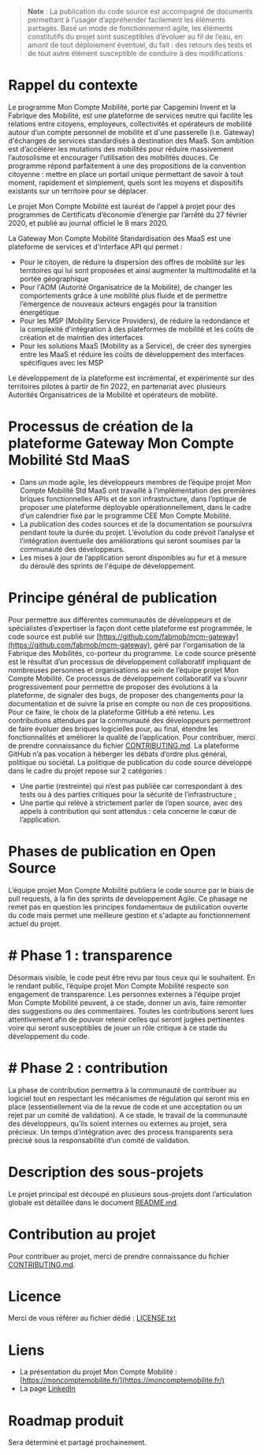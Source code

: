 > **Note** : La publication du code source est accompagné de documents permettant à l’usager d’appréhender facilement les éléments partagés. Basé un mode de fonctionnement agile, les éléments constitutifs du projet sont susceptibles d’évoluer au fil de l’eau, en amont de tout déploiement éventuel, du fait : des retours des tests et de tout autre élément susceptible de conduire à des modifications

# Rappel du contexte
Le programme Mon Compte Mobilité, porté par Capgemini Invent et la Fabrique des Mobilité, est une plateforme de services neutre qui facilite les relations entre citoyens, employeurs, collectivités et opérateurs de mobilité autour d’un compte personnel de mobilité et d'une passerelle (i.e. Gateway) d'échanges de services standardisés à destination des MaaS. Son ambition est d’accélérer les mutations des mobilités pour réduire massivement l’autosolisme et encourager l’utilisation des mobilités douces.
Ce programme répond parfaitement à une des propositions de la convention citoyenne : mettre en place un portail unique permettant de savoir à tout moment, rapidement et simplement, quels sont les moyens et dispositifs existants sur un territoire pour se déplacer.

Le projet Mon Compte Mobilité est lauréat de l’appel à projet pour des programmes de Certificats d’économie d’énergie par l’arrêté du 27 février 2020, et publié au journal officiel le 8 mars 2020.

La Gateway Mon Compte Mobilité Standardisation des MaaS est une plateforme de services et d'interface API qui permet :
- Pour le citoyen, de réduire la dispersion des offres de mobilité sur les territoires qui lui sont proposées et ainsi augmenter la multimodalité et la portée géographique
- Pour l'AOM (Autorité Organisatrice de la Mobilité), de changer les comportements grâce à une mobilité plus fluide et de permettre l’émergence de nouveaux acteurs engagés pour la transition énergétique
- Pour les MSP (Mobility Service Providers), de réduire la redondance et la complexité d'intégration à des plateformes de mobilité et les coûts de création et de maintien des interfaces
- Pour les solutions MaaS (Mobility as a Service), de créer des synergies entre les MaaS et réduire les coûts de développement des interfaces spécifiques avec les MSP

Le développement de la plateforme est incrémental, et expérimenté sur des territoires pilotes à partir de fin 2022, en partenariat avec plusieurs Autorités Organisatrices de la Mobilité et opérateurs de mobilité.

# Processus de création de la plateforme Gateway Mon Compte Mobilité Std MaaS
- Dans un mode agile, les développeurs membres de l’équipe projet Mon Compte Mobilité Std MaaS ont travaillé à l’implémentation des premières briques fonctionnelles APIs et de son infrastructure, dans l’optique de proposer une plateforme déployable opérationnellement, dans le cadre d’un calendrier fixé par le programme CEE Mon Compte Mobilité.
- La publication des codes sources et de la documentation se poursuivra pendant toute la durée du projet. L’évolution du code prévoit l’analyse et l’intégration éventuelle des améliorations qui seront soumises par la communauté des développeurs.
- Les mises à jour de l’application seront disponibles au fur et à mesure du déroulé des sprints de l'équipe de développement.

# Principe général de publication
Pour permettre aux différentes communautés de développeurs et de spécialistes d’expertiser la façon dont cette plateforme est programmée, le code source est publié sur [https://github.com/fabmob/mcm-gateway](https://github.com/fabmob/mcm-gateway), géré par l'organisation de la Fabrique des Mobilités, co-porteur du programme. Le code source présenté est le résultat d’un processus de développement collaboratif impliquant de nombreuses personnes et organisations au sein de l’équipe projet Mon Compte Mobilité.
Ce processus de développement collaboratif va s’ouvrir progressivement pour permettre de proposer des évolutions à la plateforme, de signaler des bugs, de proposer des changements pour la documentation et de suivre la prise en compte ou non de ces propositions. Pour ce faire, le choix de la plateforme GitHub a été retenu.
Les contributions attendues par la communauté des développeurs permettront de faire évoluer des briques logicielles pour, au final, étendre les fonctionnalités et améliorer la qualité de l’application. Pour contribuer, merci de prendre connaissance du fichier [CONTRIBUTING.md](https://github.com/fabmob/mcm-gateway). La plateforme GitHub n’a pas vocation à héberger les débats d’ordre plus général, politique ou sociétal. La politique de publication du code source développé dans le cadre du projet repose sur 2 catégories :
- Une partie (restreinte) qui n’est pas publiée car correspondant à des tests ou à des parties critiques pour la sécurité de l’infrastructure ;
- Une partie qui relève à strictement parler de l’open source, avec des appels à contribution qui sont attendus : cela concerne le cœur de l’application.
# Phases de publication en Open Source
L’équipe projet Mon Compte Mobilité publiera le code source par le biais de pull requests, à la fin des sprints de développement Agile. Ce phasage ne remet pas en question les principes fondamentaux de publication ouverte du code mais permet une meilleure gestion et s'adapte au fonctionnement actuel du projet.
# # Phase 1 : transparence
Désormais visible, le code peut être revu par tous ceux qui le souhaitent. En le rendant public, l’équipe projet Mon Compte Mobilité respecte son engagement de transparence.
Les personnes externes à l’équipe projet Mon Compte Mobilité peuvent, à ce stade, donner un avis, faire remonter des suggestions ou des commentaires.
Toutes les contributions seront lues attentivement afin de pouvoir retenir celles qui seront jugées pertinentes voire qui seront susceptibles de jouer un rôle critique à ce stade du développement du code.
# # Phase 2 : contribution
La phase de contribution permettra à la communauté de contribuer au logiciel tout en respectant les mécanismes de régulation qui seront mis en place (essentiellement via de la revue de code et une acceptation ou un rejet par un comité de validation).
A ce stade, le travail de la communauté des développeurs, qu’ils soient internes ou externes au projet, sera précieux. Un temps d’intégration avec des process transparents sera précisé sous la responsabilité d’un comité de validation.
# Description des sous-projets
Le projet principal est découpé en plusieurs sous-projets dont l’articulation globale est détaillée dans le document [README.md](https://github.com/fabmob/mcm-gateway#readme).
# Contribution au projet
Pour contribuer au projet, merci de prendre connaissance du fichier [CONTRIBUTING.md](https://github.com/fabmob/mcm-gateway).
# Licence
Merci de vous référer au fichier dédié : [LICENSE.txt](https://github.com/fabmob/mcm-gateway)
# Liens
- La présentation du projet Mon Compte Mobilité : [https://moncomptemobilite.fr/](https://moncomptemobilite.fr/)
- La page [LinkedIn](https://www.linkedin.com/showcase/mon-compte-mobilit%C3%A9/)

# Roadmap produit
Sera déterminé et partagé prochainement.